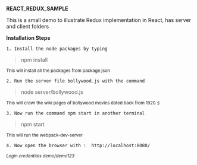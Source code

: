 **REACT_REDUX_SAMPLE**

This is a small demo to illustrate Redux implementation in React,
has server and client folders

**Installation Steps**

`1. Install the node packages by typing `
> npm install

<small>This will install all the packages from package.json</small>

`2. Run the server file bollywood.js with the command`
> node server/bollywood.js

<small>This will crawl the wiki pages of bollywood movies dated back from 1920 :)</small>

`3. Now run the command npm start in another terminal`
> npm start

<small>This will run the webpack-dev-server </small>

`4. Now open the browser with :  http://localhost:8080/`

_<small>Login credentials demo/demo123</small>_